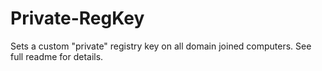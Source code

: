 # Private-RegKey
Sets a custom "private" registry key on all domain joined computers.  See full readme for details.
